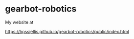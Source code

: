 # gearbot-robotics


My website at 

https://hpssjellis.github.io/gearbot-robotics/public/index.html
